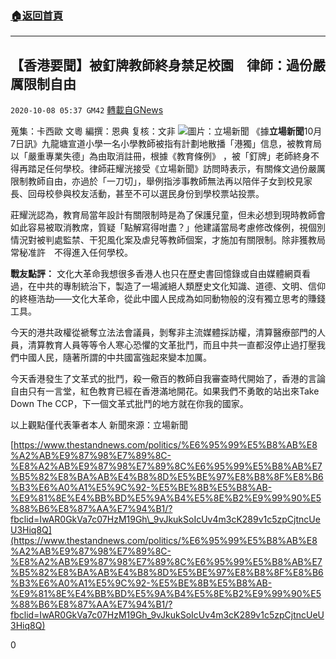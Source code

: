 ###  [:house:返回首頁](https://github.com/ourhimalayas/txt)
---

## 【香港要聞】被釘牌教師終身禁足校園　律師：過份嚴厲限制自由
`2020-10-08 05:37 GM42` [轉載自GNews](https://gnews.org/zh-hant/410390/)

蒐集：卡西歐 文粵
編撰：恩典
复核：文非
![]()![](https://s3.amazonaws.com/gnews-media-offload/wp-content/uploads/2020/10/08052351/20201017-19_wywfh_1200x0.png)圖片：立場新聞
《據**立場新聞**10月7日訊》九龍塘宣道小學一名小學教師被指有計劃地散播「港獨」信息，被教育局以「嚴重專業失德」為由取消註冊，根據《教育條例》 ，被「釘牌」老師終身不得再踏足任何學校。律師莊耀洸接受《立場新聞》訪問時表示，有關條文過份嚴厲限制教師自由，亦過於「一刀切」，舉例指涉事教師無法再以陪伴子女到校見家長、回母校參與校友活動，甚至不可以選民身份到學校票站投票。

莊耀洸認為，教育局當年設計有關限制時是為了保護兒童，但未必想到現時教師會如此容易被取消教席，質疑「點解寫得咁盡？」他建議當局考慮修改條例，視個別情況對被判處監禁、干犯風化案及虐兒等教師個案，才施加有關限制。除非獲教局常秘准許　不得進入任何學校。

**戰友點評：**
     文化大革命我想很多香港人也只在歷史書回憶錄或自由媒體網頁看過，在中共的專制統治下，製造了一場滅絕人類歷史文化知識、道德、文明、信仰的終極浩劫——文化大革命，從此中國人民成為如同動物般的沒有獨立思考的賺錢工具。

今天的港共政權從褫奪立法法會議員，剝奪非主流媒體採訪權，清算醫療部門的人員，清算教育人員等等令人寒心恐懼的文革批鬥，而且中共一直都沒停止過打壓我們中國人民，隨著所謂的中共國富強起來變本加厲。

今天香港發生了文革式的批鬥，殺一儆百的教師自我審查時代開始了，香港的言論自由只有一言堂，紅色教育已經在香港滿地開花。如果我們不勇敢的站出來Take Down The CCP，下一個文革式批鬥的地方就在你我的國家。

以上觀點僅代表筆者本人
新聞來源：立場新聞

[https://www.thestandnews.com/politics/%E6%95%99%E5%B8%AB%E8%A2%AB%E9%87%98%E7%89%8C-%E8%A2%AB%E9%87%98%E7%89%8C%E6%95%99%E5%B8%AB%E7%B5%82%E8%BA%AB%E4%B8%8D%E5%BE%97%E8%B8%8F%E8%B6%B3%E6%A0%A1%E5%9C%92-%E5%BE%8B%E5%B8%AB-%E9%81%8E%E4%BB%BD%E5%9A%B4%E5%8E%B2%E9%99%90%E5%88%B6%E8%87%AA%E7%94%B1/?fbclid=IwAR0GkVa7c07HzM19Gh\_9vJkukSoIcUv4m3cK289v1c5zpCjtncUeU3Hiq8Q](https://www.thestandnews.com/politics/%E6%95%99%E5%B8%AB%E8%A2%AB%E9%87%98%E7%89%8C-%E8%A2%AB%E9%87%98%E7%89%8C%E6%95%99%E5%B8%AB%E7%B5%82%E8%BA%AB%E4%B8%8D%E5%BE%97%E8%B8%8F%E8%B6%B3%E6%A0%A1%E5%9C%92-%E5%BE%8B%E5%B8%AB-%E9%81%8E%E4%BB%BD%E5%9A%B4%E5%8E%B2%E9%99%90%E5%88%B6%E8%87%AA%E7%94%B1/?fbclid=IwAR0GkVa7c07HzM19Gh_9vJkukSoIcUv4m3cK289v1c5zpCjtncUeU3Hiq8Q)

0
